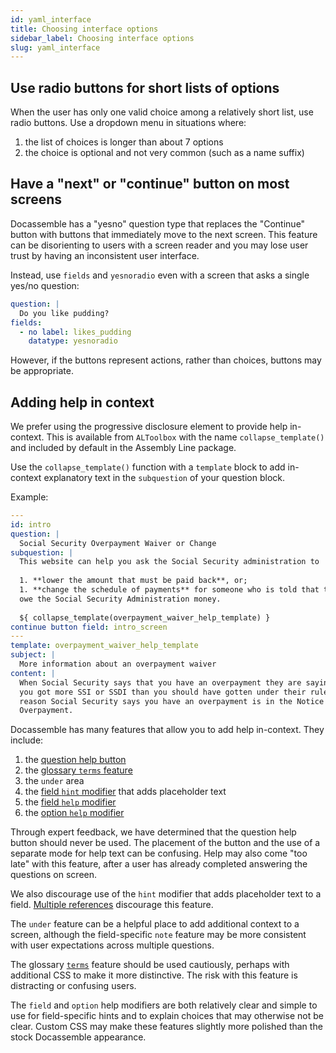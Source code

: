 ```yaml
---
id: yaml_interface
title: Choosing interface options
sidebar_label: Choosing interface options
slug: yaml_interface
---
```


## Use radio buttons for short lists of options

When the user has only one valid choice among a relatively short list,
use radio buttons. Use a dropdown menu in situations where:

1. the list of choices is longer than about 7 options
1. the choice is optional and not very common (such as a name suffix)

## Have a "next" or "continue" button on most screens

Docassemble has a "yesno" question type that replaces the "Continue" button
with buttons that immediately move to the next screen. This feature
can be disorienting to users with a screen reader and you may lose user trust
by having an inconsistent user interface.

Instead, use `fields` and `yesnoradio` even with a screen that asks a single
yes/no question:

```yaml
question: |
  Do you like pudding?
fields:
  - no label: likes_pudding
    datatype: yesnoradio
```

However, if the buttons represent actions, rather than choices, buttons may be
appropriate.

## Adding help in context

We prefer using the progressive disclosure element to provide help in-context.
This is available from `ALToolbox` with the name `collapse_template()` and
included by default in the Assembly Line package.

Use the `collapse_template()` function with a `template` block to add
in-context explanatory text in the `subquestion` of your question block.

Example:

```yaml
---
id: intro
question: |
  Social Security Overpayment Waiver or Change
subquestion: |
  This website can help you ask the Social Security administration to 
  
  1. **lower the amount that must be paid back**, or;
  1. **change the schedule of payments** for someone who is told that they
  owe the Social Security Administration money.
  
  ${ collapse_template(overpayment_waiver_help_template) }
continue button field: intro_screen
---
template: overpayment_waiver_help_template
subject: |
  More information about an overpayment waiver
content: |
  When Social Security says that you have an overpayment they are saying that
  you got more SSI or SSDI than you should have gotten under their rules. The
  reason Social Security says you have an overpayment is in the Notice of 
  Overpayment. 
```

Docassemble has many features that allow you to add help
in-context. They include:

1. the [question help button](https://docassemble.org/docs/modifiers.html#help)
1. the [glossary `terms` feature](https://docassemble.org/docs/modifiers.html#terms)
1. the `under` area
1. the [field `hint` modifier](https://docassemble.org/docs/fields.html#hint) that adds placeholder text
1. the [field `help` modifier](https://docassemble.org/docs/fields.html#help)
1. the [option `help` modifier](https://docassemble.org/docs/fields.html#field%20with%20choices)

Through expert feedback, we have determined that the question help button should
never be used. The placement of the button and the use of a separate mode for
help text can be confusing. Help may also come "too late" with this feature,
after a user has already completed answering the questions on screen.

We also discourage use of the `hint` modifier that adds placeholder text to a
field. [Multiple
references](https://www.nngroup.com/articles/form-design-placeholders/)
discourage this feature.

The `under` feature can be a helpful place to add additional context to a
screen, although the field-specific `note` feature may be more consistent with
user expectations across multiple questions.

The glossary [`terms`](https://docassemble.org/docs/initial.html#terms) feature
should be used cautiously, perhaps with additional CSS to make it more
distinctive. The risk with this feature is distracting or confusing users.

The `field` and `option` help modifiers are both relatively clear and simple to
use for field-specific hints and to explain choices that may otherwise not be
clear. Custom CSS may make these features slightly more polished than the
stock Docassemble appearance.

## 